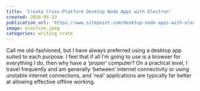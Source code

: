 ```yaml
---
title: 'Create Cross-Platform Desktop Node Apps with Electron'
created: 2016-05-23
publication_url: 'https://www.sitepoint.com/desktop-node-apps-with-electron/'
image: electron.jpeg
categories: writing crate
---
```


Call me old-fashioned, but I have always preferred using a desktop app suited to each purpose. I feel that if all I’m going to use is a browser for everything I do, then why have a ‘proper’ computer? On a practical level, I travel frequently and am generally ‘between’ internet connectivity or using unstable internet connections, and ‘real’ applications are typically far better at allowing effective offline working.